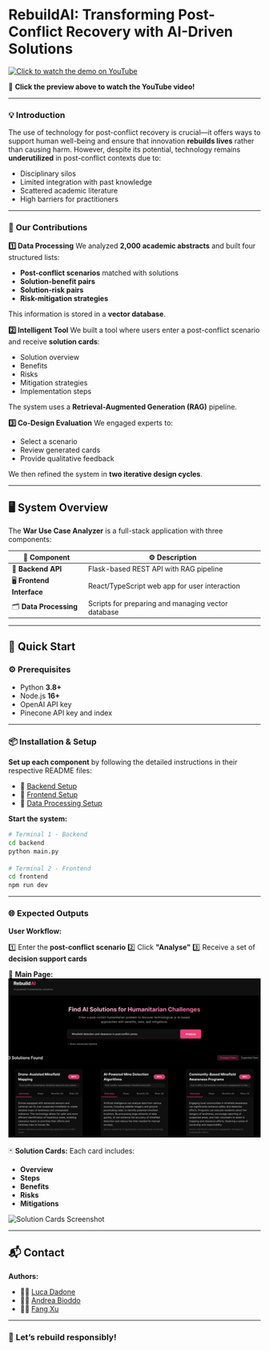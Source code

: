 # RebuildAI: Transforming Post-Conflict Recovery with AI-Driven Solutions

[![Click to watch the demo on YouTube](https://img.youtube.com/vi/bfkX8oyPAlY/0.jpg)](https://youtu.be/bfkX8oyPAlY)

🎥 **Click the preview above to watch the YouTube video!**

---

### 💡 **Introduction**

The use of technology for post-conflict recovery is crucial—it offers ways to support human well-being and ensure that innovation **rebuilds lives** rather than causing harm.
However, despite its potential, technology remains **underutilized** in post-conflict contexts due to:

* Disciplinary silos
* Limited integration with past knowledge
* Scattered academic literature
* High barriers for practitioners

---

### 🎯 **Our Contributions**

**1️⃣ Data Processing**
We analyzed **2,000 academic abstracts** and built four structured lists:

* **Post-conflict scenarios** matched with solutions
* **Solution-benefit pairs**
* **Solution-risk pairs**
* **Risk-mitigation strategies**

This information is stored in a **vector database**.

**2️⃣ Intelligent Tool**
We built a tool where users enter a post-conflict scenario and receive **solution cards**:

* Solution overview
* Benefits
* Risks
* Mitigation strategies
* Implementation steps

The system uses a **Retrieval-Augmented Generation (RAG)** pipeline.

**3️⃣ Co-Design Evaluation**
We engaged experts to:

* Select a scenario
* Review generated cards
* Provide qualitative feedback

We then refined the system in **two iterative design cycles**.

---

## 🖥️ System Overview

The **War Use Case Analyzer** is a full-stack application with three components:

| 🧩 **Component**           | ⚙️ **Description**                                 |
| -------------------------- | -------------------------------------------------- |
| 🔧 **Backend API**         | Flask-based REST API with RAG pipeline             |
| 🖥️ **Frontend Interface** | React/TypeScript web app for user interaction      |
| 🗂️ **Data Processing**    | Scripts for preparing and managing vector database |

---

## 🚀 Quick Start

### ⚙️ **Prerequisites**

* Python **3.8+**
* Node.js **16+**
* OpenAI API key
* Pinecone API key and index

---

### 📦 **Installation & Setup**

**Set up each component** by following the detailed instructions in their respective README files:

* 📁 [Backend Setup](./backend/README.md)
* 📁 [Frontend Setup](./frontend/README.md)
* 📁 [Data Processing Setup](./datapreprocessing/README.md)

**Start the system:**

```bash
# Terminal 1 - Backend
cd backend
python main.py

# Terminal 2 - Frontend
cd frontend
npm run dev
```

---

### 🌐 **Expected Outputs**

**User Workflow:**

1️⃣ Enter the **post-conflict scenario**
2️⃣ Click **"Analyse"**
3️⃣ Receive a set of **decision support cards**

📸 **Main Page:** <img src="./static/platform.png" alt="Main Page Screenshot" width="800">

🃏 **Solution Cards:**
Each card includes:

* **Overview**
* **Steps**
* **Benefits**
* **Risks**
* **Mitigations**

<img src="./static/cards.png" alt="Solution Cards Screenshot" width="600">

---

## 📬 Contact

**Authors:**

* 🧑‍💻 [Luca Dadone](https://github.com/dadoluca)
* 🧑‍💻 [Andrea Bioddo](https://github.com/andreabioddo)
* 🧑‍💻 [Fang Xu](https://github.com/Fang-M-Xu)

---

### 🌟 **Let’s rebuild responsibly!**




